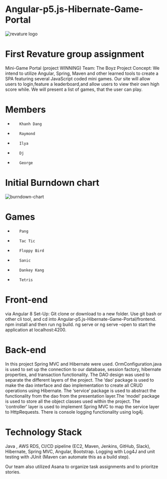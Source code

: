 # Angular-p5.js-Hibernate-Game-Portal

![revature logo](https://revature.com/wp-content/uploads/2017/12/revature-logo-600x219.png)


First Revature group assignment
===============================

Mini-Game Portal (project WINNING)
Team: The Boyz
Project Concept: We intend to utilize Angular, Spring, Maven and other learned tools to create a SPA featuring several JavaScript coded mini games. Our site will allow users to login,feature a leaderboard,and allow users to view their own high score while.  We will present a list of games, that the user can play. 

Members
=======
-        Khanh Dang
-        Raymond
-        Ilya
-        Dj
-        George

Initial Burndown chart
======================

![burndown-chart](https://i.ibb.co/7VvrSw9/Untitled.png)

Games
=====
-        Pang
-        Tac Tic
-        Floppy Bird
-        Sanic
-        Dankey Kang
-        Tetris

Front-end 
=========

via Angular 8 Set-Up:
Git clone or download to a new folder.
Use git bash or other cli tool, and cd into Angular-p5.js-Hibernate-Game-Portal/frontend.
npm install and then run ng build.
ng serve or ng serve –open to start the application at localhost:4200.


Back-end
=======
In this project Spring MVC and Hibernate were used. OrmConfiguration.java is used to set up the connection to our database, session factory, hibernate properties, and transaction functionality. The DAO design was used to separate the different layers of the project. The ‘dao’ package is used to make the dao interface and dao implementation to create all CRUD operations using Hibernate. The ‘service’ package is used to abstract the functionality from the dao from the presentation layer.The ‘model’ package is used to store all the object classes used within the project. The ‘controller’ layer is used to implement Spring MVC to map the service layer to HttpRequests. There is console logging functionality using log4j.


Technology Stack
================
Java , AWS
RDS, CI/CD pipeline (EC2, Maven, Jenkins, GitHub, Slack), Hibernate, Spring
MVC, Angular, Bootstrap.
Logging
with Log4J and unit testing with JUnit (Maven can automate this as a build
step).

Our team also utilized Asana to organize task assignments and to prioritze stories. 
 
 
